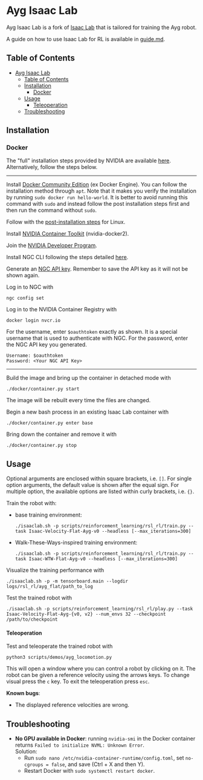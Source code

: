 # Ayg Isaac Lab

Ayg Isaac Lab is a fork of [Isaac Lab](https://isaac-sim.github.io/IsaacLab) that is tailored for training the Ayg robot.

A guide on how to use Isaac Lab for RL is available in [guide.md](guide.md).

## Table of Contents

- [Ayg Isaac Lab](#ayg-isaac-lab)
  - [Table of Contents](#table-of-contents)
  - [Installation](#installation)
    - [Docker](#docker)
  - [Usage](#usage)
      - [Teleoperation](#teleoperation)
  - [Troubleshooting](#troubleshooting)

## Installation

### Docker

The "full" installation steps provided by NVIDIA are available [here](https://isaac-sim.github.io/IsaacLab/main/source/deployment/docker.html).
Alternatively, follow the steps below.

---

Install [Docker Community Edition](https://docs.docker.com/engine/install/ubuntu/) (ex Docker Engine).
You can follow the installation method through `apt`.
Note that it makes you verify the installation by running `sudo docker run hello-world`.
It is better to avoid running this command with `sudo` and instead follow the post installation steps first and then run the command without `sudo`.

Follow with the [post-installation steps](https://docs.docker.com/engine/install/linux-postinstall/) for Linux.

Install [NVIDIA Container Toolkit](https://docs.nvidia.com/datacenter/cloud-native/container-toolkit/install-guide.html#setting-up-nvidia-container-toolkit) (nvidia-docker2).

Join the [NVIDIA Developer Program](https://developer.nvidia.com/login).

Install NGC CLI following the steps detailed [here](https://org.ngc.nvidia.com/setup/installers/cli).

Generate an [NGC API key](https://docs.nvidia.com/ngc/gpu-cloud/ngc-user-guide/index.html#generating-api-key).
Remember to save the API key as it will not be shown again.

Log in to NGC with
```shell
ngc config set
```

Log in to the NVIDIA Container Registry with
```shell
docker login nvcr.io
```

For the username, enter `$oauthtoken` exactly as shown. It is a special username that is used to authenticate with NGC.
For the password, enter the NGC API key you generated.
```
Username: $oauthtoken
Password: <Your NGC API Key>
```

---

Build the image and bring up the container in detached mode with
```shell
./docker/container.py start
```
The image will be rebuilt every time the files are changed.

Begin a new bash process in an existing Isaac Lab container with
```shell
./docker/container.py enter base
```

Bring down the container and remove it with
```shell
./docker/container.py stop
```

## Usage

Optional arguments are enclosed within square brackets, i.e. `[]`.
For single option arguments, the default value is shown after the equal sign.
For multiple option, the available options are listed within curly brackets, i.e. `{}`.

Train the robot with:
- base training environment:
  ```shell
  ./isaaclab.sh -p scripts/reinforcement_learning/rsl_rl/train.py --task Isaac-Velocity-Flat-Ayg-v0 --headless [--max_iterations=300]
  ```
- Walk-These-Ways-inspired training environment:
  ```shell
  ./isaaclab.sh -p scripts/reinforcement_learning/rsl_rl/train.py --task Isaac-WTW-Flat-Ayg-v0 --headless [--max_iterations=300]
  ```

Visualize the training performance with
```shell
./isaaclab.sh -p -m tensorboard.main --logdir logs/rsl_rl/ayg_flat/path_to_log
```

Test the trained robot with
```shell
./isaaclab.sh -p scripts/reinforcement_learning/rsl_rl/play.py --task Isaac-Velocity-Flat-Ayg-{v0, v2} --num_envs 32 --checkpoint /path/to/checkpoint
```

#### Teleoperation

Test and teleoperate the trained robot with
```shell
python3 scripts/demos/ayg_locomotion.py
```
This will open a window where you can control a robot by clicking on it.
The robot can be given a reference velocity using the arrows keys.
To change visual press the `c` key.
To exit the teleoperation press `esc`.

**Known bugs**:
- The displayed reference velocities are wrong.

## Troubleshooting

- **No GPU available in Docker**: running `nvidia-smi` in the Docker container returns `Failed to initialize NVML: Unknown Error`.\
  Solution:
  - Run `sudo nano /etc/nvidia-container-runtime/config.toml`, set `no-cgroups = false`, and save (Ctrl + X and then Y).
  - Restart Docker with `sudo systemctl restart docker`.

